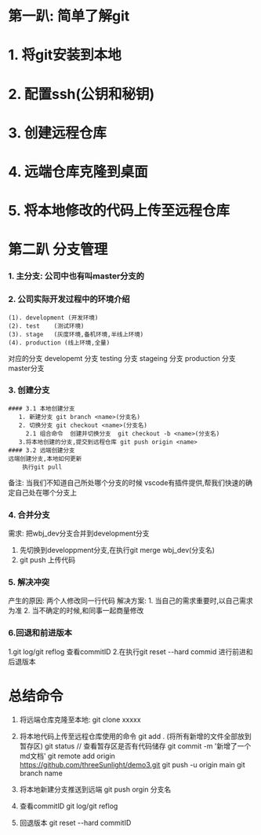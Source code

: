 
# 第一趴: 简单了解git

# 1. 将git安装到本地
# 2. 配置ssh(公钥和秘钥)
# 3. 创建远程仓库
# 4. 远端仓库克隆到桌面
# 5. 将本地修改的代码上传至远程仓库

# 第二趴  分支管理
### 1. 主分支: 公司中也有叫master分支的
### 2. 公司实际开发过程中的环境介绍
    (1). development (开发环境)
    (2). test    (测试环境)
    (3). stage   (灰度环境,备机环境,半线上环境)
    (4). production (线上环境,全量)
对应的分支
  developemt 分支
  testing  分支
  stageing 分支
  production 分支
  master分支

### 3. 创建分支
    #### 3.1 本地创建分支
       1. 新建分支 git branch <name>(分支名)
       2. 切换分支 git checkout <name>(分支名)
         2.1 组合命令  创建并切换分支  git checkout -b <name>(分支名)
       3.将本地创建的分支,提交到远程仓库 git push origin <name>
    #### 3.2 远端创建分支
    远端创建分支,本地如何更新
        执行git pull
备注: 当我们不知道自己所处哪个分支的时候  vscode有插件提供,帮我们快速的确定自己处在哪个分支上


### 4. 合并分支
 需求: 把wbj_dev分支合并到development分支
 1. 先切换到developpment分支,在执行git merge wbj_dev(分支名)
 2. git push 上传代码

### 5. 解决冲突
 产生的原因: 两个人修改同一行代码
 解决方案: 1. 当自己的需求重要时,以自己需求为准
          2. 当不确定的时候,和同事一起商量修改
 

### 6.回退和前进版本
 1.git log/git  reflog 查看commitID
 2.在执行git reset --hard commid  进行前进和后退版本



# 总结命令
 1. 将远端仓库克隆至本地:
     git clone xxxxx

 2. 将本地代码上传至远程仓库使用的命令
    git add . (将所有新增的文件全部放到暂存区)
    git status // 查看暂存区是否有代码储存
    git commit -m '新增了一个md文档'
    git remote add origin https://github.com/threeSunlight/demo3.git
    git push -u origin main
    git branch name

4. 将本地新建分支推送到远端
git push orgin 分支名
5. 查看commitID git log/git reflog
5. 回退版本
git reset --hard commitID


